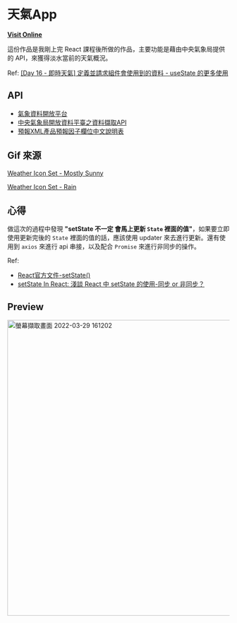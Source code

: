 # 天氣App

**[Visit Online](https://aleetsaiya.github.io/WeatherApp/)** 

這份作品是我剛上完 React 課程後所做的作品，主要功能是藉由中央氣象局提供的 API，來獲得淡水當前的天氣概況。

Ref: [[Day 16 - 即時天氣] 定義並請求組件會使用到的資料 - useState 的更多使用](https://ithelp.ithome.com.tw/articles/10224031)

## API
+ [氣象資料開放平台](https://opendata.cwb.gov.tw/index)
+ [中央氣象局開放資料平臺之資料擷取API](https://opendata.cwb.gov.tw/dist/opendata-swagger.html)
+ [預報XML產品預報因子欄位中文說明表](https://opendata.cwb.gov.tw/opendatadoc/MFC/D0047.pdf)

## Gif 來源
[Weather Icon Set - Mostly Sunny](https://dribbble.com/shots/6193524-Weather-Icon-Set-Mostly-Sunny)

[Weather Icon Set - Rain](https://dribbble.com/shots/6193512-Weather-Icon-Set-Rain)

## 心得
做這次的過程中發現 **"setState 不一定 會馬上更新 `State` 裡面的值"**，如果要立即使用更新完後的 `State` 裡面的值的話，應該使用 updater 來去進行更新。還有使用到 `axios` 來進行 api 串接，以及配合 `Promise` 來進行非同步的操作。

Ref:  
+ [React官方文件-setState()](https://zh-hant.reactjs.org/docs/react-component.html#setstate)
+ [setState In React: 淺談 React 中 setState 的使用-同步 or 非同步？](https://medium.com/@brianwu291/learn-basic-react-setstate-function-2aec5018a38a)

## Preview
<img width="670" alt="螢幕擷取畫面 2022-03-29 161202" src="https://user-images.githubusercontent.com/67775387/160565338-296fae20-b455-49ac-8d44-045193d341dc.png">
